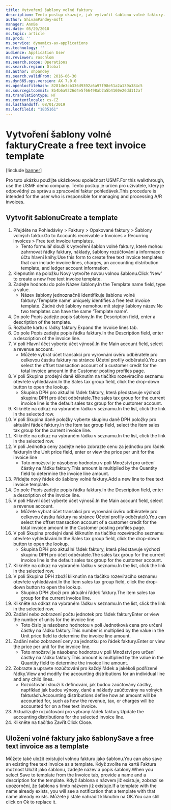 ```yaml
---
title: Vytvoření šablony volné faktury
description: Tento postup ukazuje, jak vytvořit šablonu volné faktury.
author: ShivamPandey-msft
manager: AnnBe
ms.date: 05/29/2018
ms.topic: article
ms.prod: ''
ms.service: dynamics-ax-applications
ms.technology: ''
audience: Application User
ms.reviewer: roschlom
ms.search.scope: Operations
ms.search.region: Global
ms.author: shpandey
ms.search.validFrom: 2016-06-30
ms.dyn365.ops.version: AX 7.0.0
ms.openlocfilehash: 8281de3cb336d9392a6a97f98e51a2a139a384c5
ms.sourcegitcommit: 8b4b6a9226d4e5f66498ab2a5b4160e26dd112af
ms.translationtype: HT
ms.contentlocale: cs-CZ
ms.lasthandoff: 08/01/2019
ms.locfileid: "1835161"
---
```

# <a name="create-a-free-text-invoice-template"></a><span data-ttu-id="ee034-103">Vytvoření šablony volné faktury</span><span class="sxs-lookup"><span data-stu-id="ee034-103">Create a free text invoice template</span></span>

[!include [banner](../includes/banner.md)]

<span data-ttu-id="ee034-104">Pro tuto ukázku použijte ukázkovou společnost USMF.</span><span class="sxs-lookup"><span data-stu-id="ee034-104">For this walkthrough, use the USMF demo company.</span></span> <span data-ttu-id="ee034-105">Tento postup je určen pro uživatele, který je odpovědný za správu a zpracování faktur pohledávek.</span><span class="sxs-lookup"><span data-stu-id="ee034-105">This procedure is intended for the user who is responsible for managing and processing A/R invoices.</span></span>

## <a name="create-a-template"></a><span data-ttu-id="ee034-106">Vytvořit šablonu</span><span class="sxs-lookup"><span data-stu-id="ee034-106">Create a template</span></span>

1. <span data-ttu-id="ee034-107">Přejděte na Pohledávky > Faktury > Opakované faktury > Šablony volných faktur.</span><span class="sxs-lookup"><span data-stu-id="ee034-107">Go to Accounts receivable > Invoices > Recurring invoices > Free text invoice templates.</span></span>
    * <span data-ttu-id="ee034-108">Tento formulář slouží k vytvoření šablon volné faktury, které mohou zahrnovat řádky faktury, náklady, šablony rozúčtování a informace o účtu hlavní knihy.</span><span class="sxs-lookup"><span data-stu-id="ee034-108">Use this form to create free text invoice templates that can include invoice lines, charges, an accounting distribution template, and ledger account information.</span></span>  
2. <span data-ttu-id="ee034-109">Klepnutím na položku Nový vytvořte novou volnou šablonu.</span><span class="sxs-lookup"><span data-stu-id="ee034-109">Click 'New' to create a new free text invoice template.</span></span>
3. <span data-ttu-id="ee034-110">Zadejte hodnotu do pole Název šablony.</span><span class="sxs-lookup"><span data-stu-id="ee034-110">In the Template name field, type a value.</span></span>
    * <span data-ttu-id="ee034-111">Název šablony jednoznačně identifikuje šablonu volné faktury.</span><span class="sxs-lookup"><span data-stu-id="ee034-111">‘Template name’ uniquely identifies a free text invoice template.</span></span> <span data-ttu-id="ee034-112">Žádné dvě šablony nemohou mít stejný šablony název.</span><span class="sxs-lookup"><span data-stu-id="ee034-112">No two templates can have the same ‘Template name’.</span></span>  
4. <span data-ttu-id="ee034-113">Do pole Popis zadejte popis šablony.</span><span class="sxs-lookup"><span data-stu-id="ee034-113">In the Description field, enter a description of the template.</span></span>
5. <span data-ttu-id="ee034-114">Rozbalte kartu s řádky faktury.</span><span class="sxs-lookup"><span data-stu-id="ee034-114">Expand the Invoice lines tab.</span></span>
6. <span data-ttu-id="ee034-115">Do pole Popis zadejte popis řádku faktury.</span><span class="sxs-lookup"><span data-stu-id="ee034-115">In the Description field, enter a description of the invoice line.</span></span>
7. <span data-ttu-id="ee034-116">V poli Hlavní účet vyberte účet výnosů.</span><span class="sxs-lookup"><span data-stu-id="ee034-116">In the Main account field, select a revenue account.</span></span>
    * <span data-ttu-id="ee034-117">Můžete vybrat účet transakcí pro vyrovnání úvěru odběratele pro celkovou částku faktury na stránce Účetní profily odběratelů.</span><span class="sxs-lookup"><span data-stu-id="ee034-117">You can select the offset transaction account of a customer credit for the total invoice amount in the Customer posting profiles page.</span></span>  
8. <span data-ttu-id="ee034-118">V poli Skupina prodejní daně kliknutím na tlačítko rozevíracího seznamu otevřete vyhledávání.</span><span class="sxs-lookup"><span data-stu-id="ee034-118">In the Sales tax group field, click the drop-down button to open the lookup.</span></span>
    * <span data-ttu-id="ee034-119">Skupina DPH pro aktuální řádek faktury, která představuje výchozí skupinu DPH pro účet odběratele.</span><span class="sxs-lookup"><span data-stu-id="ee034-119">The sales tax group for the current invoice line is the default sales tax group for the customer account.</span></span>  
9. <span data-ttu-id="ee034-120">Klikněte na odkaz na vybraném řádku v seznamu.</span><span class="sxs-lookup"><span data-stu-id="ee034-120">In the list, click the link in the selected row.</span></span>
10. <span data-ttu-id="ee034-121">V poli Skupina daně položky vyberte skupinu daně DPH položky pro aktuální řádek faktury.</span><span class="sxs-lookup"><span data-stu-id="ee034-121">In the Item tax group field, select the item sales tax group for the current invoice line.</span></span>
11. <span data-ttu-id="ee034-122">Klikněte na odkaz na vybraném řádku v seznamu.</span><span class="sxs-lookup"><span data-stu-id="ee034-122">In the list, click the link in the selected row.</span></span>
12. <span data-ttu-id="ee034-123">V poli Jednotka ceny zadejte nebo zobrazte cenu za jednotku pro řádek faktury</span><span class="sxs-lookup"><span data-stu-id="ee034-123">In the Unit price field, enter or view the price per unit for the invoice line</span></span>
    * <span data-ttu-id="ee034-124">Toto množství je násobeno hodnotou v poli Množství pro určení částky na řádku faktury.</span><span class="sxs-lookup"><span data-stu-id="ee034-124">This amount is multiplied by the Quantity field to determine the invoice line amount.</span></span>  
13. <span data-ttu-id="ee034-125">Přidejte nový řádek do šablony volné faktury.</span><span class="sxs-lookup"><span data-stu-id="ee034-125">Add a new line to free text invoice template.</span></span>
14. <span data-ttu-id="ee034-126">Do pole Popis zadejte popis řádku faktury.</span><span class="sxs-lookup"><span data-stu-id="ee034-126">In the Description field, enter a description of the invoice line.</span></span>
15. <span data-ttu-id="ee034-127">V poli Hlavní účet vyberte účet výnosů.</span><span class="sxs-lookup"><span data-stu-id="ee034-127">In the Main account field, select a revenue account.</span></span>
    * <span data-ttu-id="ee034-128">Můžete vybrat účet transakcí pro vyrovnání úvěru odběratele pro celkovou částku faktury na stránce Účetní profily odběratelů.</span><span class="sxs-lookup"><span data-stu-id="ee034-128">You can select the offset transaction account of a customer credit for the total invoice amount in the Customer posting profiles page.</span></span>  
16. <span data-ttu-id="ee034-129">V poli Skupina prodejní daně kliknutím na tlačítko rozevíracího seznamu otevřete vyhledávání.</span><span class="sxs-lookup"><span data-stu-id="ee034-129">In the Sales tax group field, click the drop-down button to open the lookup.</span></span>
    * <span data-ttu-id="ee034-130">Skupina DPH pro aktuální řádek faktury, která představuje výchozí skupinu DPH pro účet odběratele.</span><span class="sxs-lookup"><span data-stu-id="ee034-130">The sales tax group for the current invoice line is the default sales tax group for the customer account.</span></span>  
17. <span data-ttu-id="ee034-131">Klikněte na odkaz na vybraném řádku v seznamu.</span><span class="sxs-lookup"><span data-stu-id="ee034-131">In the list, click the link in the selected row.</span></span>
18. <span data-ttu-id="ee034-132">V poli Skupina DPH zboží kliknutím na tlačítko rozevíracího seznamu otevřete vyhledávání.</span><span class="sxs-lookup"><span data-stu-id="ee034-132">In the Item sales tax group field, click the drop-down button to open the lookup.</span></span>
    * <span data-ttu-id="ee034-133">Skupina DPH zboží pro aktuální řádek faktury.</span><span class="sxs-lookup"><span data-stu-id="ee034-133">The item sales tax group for the current invoice line.</span></span>  
19. <span data-ttu-id="ee034-134">Klikněte na odkaz na vybraném řádku v seznamu.</span><span class="sxs-lookup"><span data-stu-id="ee034-134">In the list, click the link in the selected row.</span></span>
20. <span data-ttu-id="ee034-135">Zadání nebo zobrazení počtu jednotek pro řádek faktury</span><span class="sxs-lookup"><span data-stu-id="ee034-135">Enter or view the number of units for the invoice line</span></span>
    * <span data-ttu-id="ee034-136">Toto číslo je násobeno hodnotou v poli Jednotková cena pro určení částky na řádku faktury.</span><span class="sxs-lookup"><span data-stu-id="ee034-136">This number is multiplied by the value in the Unit price field to determine the invoice line amount.</span></span>  
21. <span data-ttu-id="ee034-137">Zadání nebo zobrazení ceny za jednotku pro řádek faktury.</span><span class="sxs-lookup"><span data-stu-id="ee034-137">Enter or view the price per unit for the invoice line.</span></span> 
    * <span data-ttu-id="ee034-138">Toto množství je násobeno hodnotou v poli Množství pro určení částky na řádku faktury.</span><span class="sxs-lookup"><span data-stu-id="ee034-138">This amount is multiplied by the value in the Quantity field to determine the invoice line amount.</span></span>  
22. <span data-ttu-id="ee034-139">Zobrazte a upravte rozúčtování pro každý řádek a jakékoli podřízené řádky.</span><span class="sxs-lookup"><span data-stu-id="ee034-139">View and modify the accounting distributions for an individual line and any child lines.</span></span>
    * <span data-ttu-id="ee034-140">Rozúčtování slouží k definování, jak budou zaúčtovány částky, například jak budou výnosy, daně a náklady zaúčtovány na volných fakturách.</span><span class="sxs-lookup"><span data-stu-id="ee034-140">Accounting distributions define how an amount will be accounted for, such as how the revenue, tax, or charges will be accounted for on a free text invoice.</span></span>  
23. <span data-ttu-id="ee034-141">Aktualizujte rozúčtování pro vybraný řádek faktury.</span><span class="sxs-lookup"><span data-stu-id="ee034-141">Update the accounting distributions for the selected invoice line.</span></span>
24. <span data-ttu-id="ee034-142">Klikněte na tlačítko Zavřít.</span><span class="sxs-lookup"><span data-stu-id="ee034-142">Click Close.</span></span>

## <a name="save-a-free-text-invoice-as-a-template"></a><span data-ttu-id="ee034-143">Uložení volné faktury jako šablony</span><span class="sxs-lookup"><span data-stu-id="ee034-143">Save a free text invoice as a template</span></span>
<span data-ttu-id="ee034-144">Můžete také uložit existující volnou fakturu jako šablonu.</span><span class="sxs-lookup"><span data-stu-id="ee034-144">You can also save an existing free text invoice as a template.</span></span> <span data-ttu-id="ee034-145">Když zvolíte na kartě Faktura možnost Uložit jako šablonu, zadejte název a popis šablony.</span><span class="sxs-lookup"><span data-stu-id="ee034-145">When you select Save to template from the Invoice tab, provide a name and a description for the template.</span></span> <span data-ttu-id="ee034-146">Když šablona s názvem již existuje, zobrazí se upozornění, že šablona s tímto názvem již existuje.</span><span class="sxs-lookup"><span data-stu-id="ee034-146">If a template with the name already exists, you will see a notification that a template with that name already exists.</span></span> <span data-ttu-id="ee034-147">Můžete ji stále nahradit kliknutím na OK.</span><span class="sxs-lookup"><span data-stu-id="ee034-147">You can still click on Ok to replace it.</span></span> 

